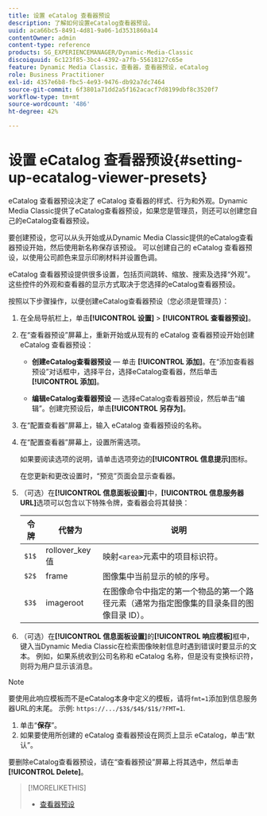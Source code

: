 ```yaml
---
title: 设置 eCatalog 查看器预设
description: 了解如何设置eCatalog查看器预设。
uuid: aca66bc5-8491-4d81-9a06-1d3531860a14
contentOwner: admin
content-type: reference
products: SG_EXPERIENCEMANAGER/Dynamic-Media-Classic
discoiquuid: 6c123f85-3bc4-4392-a7fb-55618127c65e
feature: Dynamic Media Classic，查看器，查看器预设，eCatalog
role: Business Practitioner
exl-id: 4357e6b8-fbc5-4e93-9476-db92a7dc7464
source-git-commit: 6f3801a71dd2a5f162acacf7d8199dbf8c3520f7
workflow-type: tm+mt
source-wordcount: '486'
ht-degree: 42%

---
```


# 设置 eCatalog 查看器预设{#setting-up-ecatalog-viewer-presets}

eCatalog 查看器预设决定了 eCatalog 查看器的样式、行为和外观。Dynamic Media Classic提供了eCatalog查看器预设，如果您是管理员，则还可以创建您自己的eCatalog查看器预设。

要创建预设，您可以从头开始或从Dynamic Media Classic提供的eCatalog查看器预设开始，然后使用新名称保存该预设。 可以创建自己的 eCatalog 查看器预设，以使用公司颜色来显示印刷材料并设置色调。

eCatalog 查看器预设提供很多设置，包括页间跳转、缩放、搜索及选择“外观”。这些控件的外观和查看器的显示方式取决于您选择的eCatalog查看器预设。

按照以下步骤操作，以便创建eCatalog查看器预设（您必须是管理员）：

1. 在全局导航栏上，单击&#x200B;**[!UICONTROL 设置]** > **[!UICONTROL 查看器预设]**。
1. 在“查看器预设”屏幕上，重新开始或从现有的 eCatalog 查看器预设开始创建 eCatalog 查看器预设：

   * **创建eCatalog查看器预设**  — 单击 **[!UICONTROL 添加]**。在“添加查看器预设”对话框中，选择平台，选择eCatalog查看器，然后单击&#x200B;**[!UICONTROL 添加]**。

   * **编辑eCatalog查看器预设**  — 选择eCatalog查看器预设，然后单击“编辑”。创建完预设后，单击&#x200B;**[!UICONTROL 另存为]**。

1. 在“配置查看器”屏幕上，输入 eCatalog 查看器预设的名称。
1. 在“配置查看器”屏幕上，设置所需选项。

   如果要阅读选项的说明，请单击选项旁边的&#x200B;**[!UICONTROL 信息提示]**&#x200B;图标。

   在您更新和更改设置时，“预览”页面会显示查看器。

1. （可选）在&#x200B;**[!UICONTROL 信息面板设置]**&#x200B;中，**[!UICONTROL 信息服务器URL]**&#x200B;选项可以包含以下特殊令牌，查看器会将其替换：

   | 令牌 | 代替为 | 说明 |
   |--- |--- |--- |
   | `$1$` | rollover_key 值 | 映射`<area>`元素中的项目标识符。 |
   | `$2$` | frame | 图像集中当前显示的帧的序号。 |
   | `$3$` | imageroot | 在图像命令中指定的第一个物品的第一个路径元素（通常为指定图像集的目录条目的图像目录 ID）。 |

1. （可选）在&#x200B;**[!UICONTROL 信息面板设置]**&#x200B;的&#x200B;**[!UICONTROL 响应模板]**&#x200B;框中，键入当Dynamic Media Classic在检索图像映射信息时遇到错误时要显示的文本。 例如，如果系统收到公司名称和 eCatalog 名称，但是没有变换标识符，则将为用户显示该消息。

>[!NOTE]
>
>要使用此响应模板而不是eCatalog本身中定义的模板，请将`fmt=1`添加到信息服务器URL的末尾。 示例: `https://.../$3$/$4$/$1$/?FMT=1`.

1. 单击“**保存**”。
1. 如果要使用所创建的 eCatalog 查看器预设在网页上显示 eCatalog，单击“默认”。

要删除eCatalog查看器预设，请在“查看器预设”屏幕上将其选中，然后单击&#x200B;**[!UICONTROL Delete]**。

>[!MORELIKETHIS]
>
>* [查看器预设](application-setup.md#viewer_presets)

